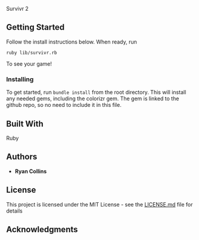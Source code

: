 Survivr 2

## Getting Started
Follow the install instructions below.  When ready, run
```
ruby lib/survivr.rb
```
To see your game!

### Installing
To get started, run `bundle install` from the root directory.  This will install any needed gems, including the colorizr gem.  The gem is linked to the github repo, so no need to include it in this file.

## Built With
Ruby

## Authors

* **Ryan Collins**

## License

This project is licensed under the MIT License - see the [LICENSE.md](LICENSE.md) file for details

## Acknowledgments
